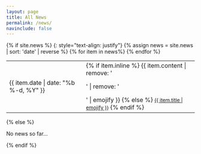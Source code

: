 ```yaml
---
layout: page
title: All News
permalink: /news/
navinclude: false
---
```

<div class="allnews">
  {% if site.news %}
    <table>
    {: style="text-align: justify"}
    {% assign news = site.news | sort: 'date' | reverse %}
    {% for item in news%}
      <tr>
        <td class="date">{{ item.date | date: "%b %-d, %Y" }}</td>
        <td class="announcement">
          {% if item.inline %}
            {{ item.content | remove: '<p>' | remove: '</p>' | emojify }}
          {% else %}
            <a class="news-title" href="{{ item.url | prepend: site.baseurl }}"><small>{{ item.title | emojify }}</small></a>
          {% endif %}
        </td>
      </tr>
    {% endfor %}
    </table>
  {% else %}
    <p>No news so far...</p>
  {% endif %}
</div>
